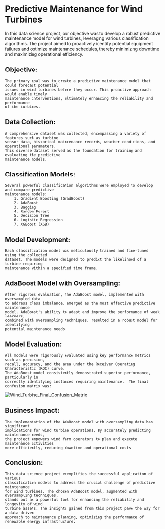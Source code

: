 # Predictive Maintenance for Wind Turbines

In this data science project, our objective was to develop a robust predictive maintenance model for wind turbines, leveraging various classification algorithms. The project aimed to proactively identify potential equipment failures and optimize maintenance schedules, thereby minimizing downtime and maximizing operational efficiency.

## Objective:
    The primary goal was to create a predictive maintenance model that could forecast potential 
    issues in wind turbines before they occur. This proactive approach would enable timely 
    maintenance interventions, ultimately enhancing the reliability and performance 
    of the turbines.

## Data Collection:
    A comprehensive dataset was collected, encompassing a variety of features such as turbine 
    sensor data, historical maintenance records, weather conditions, and operational parameters. 
    This diverse dataset served as the foundation for training and evaluating the predictive 
    maintenance models.

## Classification Models:
    Several powerful classification algorithms were employed to develop and compare predictive 
    maintenance models:
        1. Gradient Boosting (GradBoost)
        2. AdaBoost
        3. Bagging
        4. Random Forest
        5. Decision Tree
        6. Logistic Regression
        7. XGBoost (XGB)

## Model Development:
    Each classification model was meticulously trained and fine-tuned using the collected 
    dataset. The models were designed to predict the likelihood of a turbine requiring 
    maintenance within a specified time frame.

## AdaBoost Model with Oversampling:
    After rigorous evaluation, the AdaBoost model, implemented with oversampled data 
    to address class imbalance, emerged as the most effective predictive maintenance 
    model. AdaBoost's ability to adapt and improve the performance of weak learners, 
    combined with oversampling techniques, resulted in a robust model for identifying 
    potential maintenance needs.

## Model Evaluation:
    All models were rigorously evaluated using key performance metrics such as precision, 
    recall, accuracy, and the area under the Receiver Operating Characteristic (ROC) curve. 
    The AdaBoost model consistently demonstrated superior performance, particularly in 
    correctly identifying instances requiring maintenance.  The final confusion matrix was:     

  ![Wind_Turbine_Final_Confusion_Matrix](https://github.com/DJEyerman/Wind-Turbine/assets/38670302/24f5ee9a-c814-4645-8cc0-e51ccfc928f6)

## Business Impact:
    The implementation of the AdaBoost model with oversampling data has significant 
    implications for wind turbine operations. By accurately predicting maintenance needs, 
    the project empowers wind farm operators to plan and execute maintenance activities 
    more efficiently, reducing downtime and operational costs.

## Conclusion:
    This data science project exemplifies the successful application of various 
    classification models to address the crucial challenge of predictive maintenance 
    for wind turbines. The chosen AdaBoost model, augmented with oversampling techniques, 
    stands out as a powerful tool for enhancing the reliability and longevity of wind 
    turbine assets. The insights gained from this project pave the way for a data-driven 
    approach to maintenance planning, optimizing the performance of renewable energy infrastructure.

